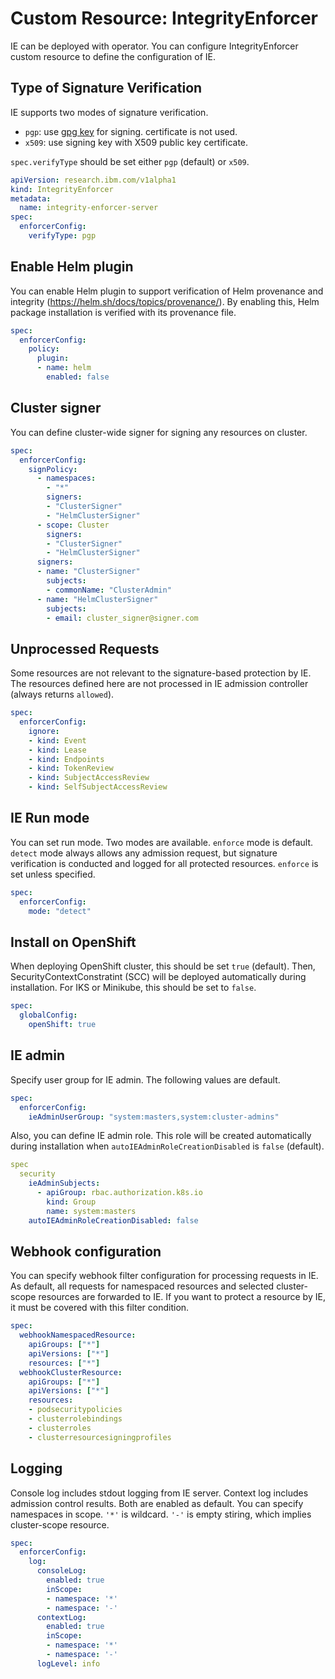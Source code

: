 

# Custom Resource: IntegrityEnforcer

IE can be deployed with operator. You can configure IntegrityEnforcer custom resource to define the configuration of IE.

## Type of Signature Verification

IE supports two modes of signature verification.
- `pgp`: use [gpg key](https://www.gnupg.org/index.html) for signing. certificate is not used.
- `x509`: use signing key with X509 public key certificate.

`spec.verifyType` should be set either `pgp` (default) or `x509`.

```yaml
apiVersion: research.ibm.com/v1alpha1
kind: IntegrityEnforcer
metadata:
  name: integrity-enforcer-server
spec:
  enforcerConfig:
    verifyType: pgp
```

## Enable Helm plugin

You can enable Helm plugin to support verification of Helm provenance and integrity (https://helm.sh/docs/topics/provenance/). By enabling this, Helm package installation is verified with its provenance file.

```yaml
spec:
  enforcerConfig:
    policy:
      plugin:
      - name: helm
        enabled: false
```

## Cluster signer

You can define cluster-wide signer for signing any resources on cluster.

```yaml
spec:
  enforcerConfig:
    signPolicy:
      - namespaces:
        - "*"
        signers:
        - "ClusterSigner"
        - "HelmClusterSigner"
      - scope: Cluster
        signers:
        - "ClusterSigner"
        - "HelmClusterSigner"
      signers:
      - name: "ClusterSigner"
        subjects:
        - commonName: "ClusterAdmin"
      - name: "HelmClusterSigner"
        subjects:
        - email: cluster_signer@signer.com
```

## Unprocessed Requests
Some resources are not relevant to the signature-based protection by IE. The resources defined here are not processed in IE admission controller (always returns `allowed`).

```yaml
spec:
  enforcerConfig:
    ignore:
    - kind: Event
    - kind: Lease
    - kind: Endpoints
    - kind: TokenReview
    - kind: SubjectAccessReview
    - kind: SelfSubjectAccessReview
```

## IE Run mode
You can set run mode. Two modes are available. `enforce` mode is default. `detect` mode always allows any admission request, but signature verification is conducted and logged for all protected resources. `enforce` is set unless specified.

```yaml
spec:
  enforcerConfig:
    mode: "detect"
```

## Install on OpenShift

When deploying OpenShift cluster, this should be set `true` (default). Then, SecurityContextConstratint (SCC) will be deployed automatically during installation. For IKS or Minikube, this should be set to `false`.

```yaml
spec:
  globalConfig:
    openShift: true
```

## IE admin

Specify user group for IE admin. The following values are default.

```yaml
spec:
  enforcerConfig:
    ieAdminUserGroup: "system:masters,system:cluster-admins"
```

Also, you can define IE admin role. This role will be created automatically during installation when `autoIEAdminRoleCreationDisabled` is `false` (default).

```yaml
spec
  security
    ieAdminSubjects:
      - apiGroup: rbac.authorization.k8s.io
        kind: Group
        name: system:masters
    autoIEAdminRoleCreationDisabled: false
```


## Webhook configuration

You can specify webhook filter configuration for processing requests in IE. As default, all requests for namespaced resources and selected cluster-scope resources are forwarded to IE. If you want to protect a resource by IE, it must be covered with this filter condition.

```yaml
spec:
  webhookNamespacedResource:
    apiGroups: ["*"]
    apiVersions: ["*"]
    resources: ["*"]
  webhookClusterResource:
    apiGroups: ["*"]
    apiVersions: ["*"]
    resources:
    - podsecuritypolicies
    - clusterrolebindings
    - clusterroles
    - clusterresourcesigningprofiles
```

## Logging

Console log includes stdout logging from IE server. Context log includes admission control results. Both are enabled as default. You can specify namespaces in scope. `'*'` is wildcard. `'-'` is empty stiring, which implies cluster-scope resource.
```yaml
spec:
  enforcerConfig:
    log:
      consoleLog:
        enabled: true
        inScope:
        - namespace: '*'
        - namespace: '-'
      contextLog:
        enabled: true
        inScope:
        - namespace: '*'
        - namespace: '-'
      logLevel: info
```

